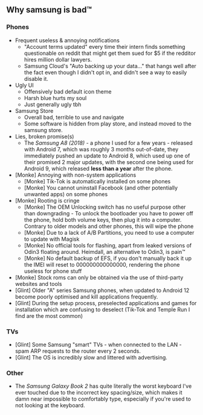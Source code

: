 ## Why samsung is bad™

### Phones

 - Frequent useless & annoying notifications
   * "Account terms updated" every time their intern finds something questionable on reddit that might get them sued for $5 if the redditor hires million dollar lawyers.
   * Samsung Cloud's "Auto backing up your data..." that hangs well after the fact even though I didn't opt in, and didn't see a way to easily disable it.
 - Ugly UI
   * Offensively bad default icon theme
   * Harsh blue hurts my soul
   * Just generally ugly tbh
 - Samsung Store
   * Overall bad, terrible to use and navigate
   * Some software is hidden from play store, and instead moved to the samsung store.
 - Lies, broken promise(s)
   * The *Samsung A8 (2018)* - a phone I used for a few years - released with Android 7, which was roughly 3 months out-of-date, they immediately pushed an update to Android 8, which used up one of their promised 2 major updates, with the second one being used for Android 9, which released **less than a year** after the phone.
 - [Monke] Annoying with non-system applications
   * [Monke] Tik-Tok is automatically installed on some phones
   * [Monke] You cannot uninstall Facebook (and other potentially unwanted apps) on some phones
 - [Monke] Rooting is cringe
   * [Monke] The OEM Unlocking switch has no useful purpose other than downgrading - To unlock the bootloader you have to power off the phone, hold both volume keys, then plug it into a computer. Contrary to older models and other phones, this will wipe the phone
   * [Monke] Due to a lack of A/B Partitions, you need to use a computer to update with Magisk
   * [Monke] No official tools for flashing, apart from leaked versions of Odin3 floating around. Heimdall, an alternative to Odin3, is pain™
   * [Monke] No default backup of EFS, if you don't manually back it up the IMEI will reset to 000000000000000, rendering the phone useless for phone stuff
 - [Monke] Stock roms can only be obtained via the use of third-party websites and tools
 - [Glint] Older "A" series Samsung phones, when updated to Android 12 become poorly optimised and kill applications frequently.
 - [Glint] During the setup process, preselected applications and games for installation which are confusing to deselect (Tik-Tok and Temple Run I find are the most common)

### TVs
 - [Glint] Some Samsung "smart" TVs - when connected to the LAN - spam ARP requests to the router every 2 seconds.
 - [Glint] The OS is incredibly slow and littered with advertising.
 
### Other

 - The *Samsung Galaxy Book 2* has quite literally the worst keyboard I've ever touched due to the incorrect key spacing/size, which makes it damn near impossible to comfortably type, especially if you're used to not looking at the keyboard.

